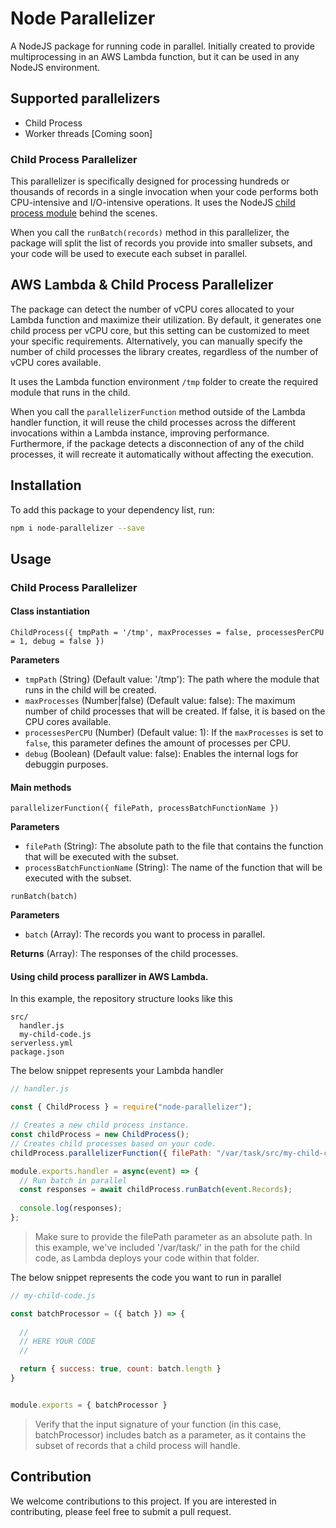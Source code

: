 # Node Parallelizer
A NodeJS package for running code in parallel. Initially created to provide multiprocessing in an AWS Lambda function, but it can be used in any NodeJS environment.

## Supported parallelizers
- Child Process
- Worker threads [Coming soon]

### Child Process Parallelizer
This parallelizer is specifically designed for processing hundreds or thousands of records in a single invocation when your code performs both CPU-intensive and I/O-intensive operations. It uses the NodeJS [child process module](https://nodejs.org/api/child_process.html) behind the scenes.

When you call the `runBatch(records)` method in this parallelizer, the package will split the list of records you provide into smaller subsets, and your code will be used to execute each subset in parallel.

## AWS Lambda & Child Process Parallelizer
The package can detect the number of vCPU cores allocated to your Lambda function and maximize their utilization. By default, it generates one child process per vCPU core, but this setting can be customized to meet your specific requirements. Alternatively, you can manually specify the number of child processes the library creates, regardless of the number of vCPU cores available.

It uses the Lambda function environment `/tmp` folder to create the required module that runs in the child.

When you call the `parallelizerFunction` method outside of the Lambda handler function, it will reuse the child processes across the different invocations within a Lambda instance, improving performance. Furthermore, if the package detects a disconnection of any of the child processes, it will recreate it automatically without affecting the execution.

## Installation
To add this package to your dependency list, run:

```bash
npm i node-parallelizer --save
```
## Usage
### Child Process Parallelizer
#### Class instantiation
`ChildProcess({ tmpPath = '/tmp', maxProcesses = false, processesPerCPU = 1, debug = false })`

**Parameters**
- `tmpPath` (String) (Default value: '/tmp'): The path where the module that runs in the child will be created.
- `maxProcesses` (Number|false) (Default value: false): The maximum number of child processes that will be created. If false, it is based on the CPU cores available.
- `processesPerCPU` (Number) (Default value: 1): If the `maxProcesses` is set to `false`, this parameter defines the amount of processes per CPU.
- `debug` (Boolean) (Default value: false): Enables the internal logs for debuggin purposes.
#### Main methods
`parallelizerFunction({ filePath, processBatchFunctionName })`

**Parameters**
- `filePath` (String): The absolute path to the file that contains the function that will be executed with the subset.
- `processBatchFunctionName` (String): The name of the function that will be executed with the subset.

`runBatch(batch)`

**Parameters**
- `batch` (Array): The records you want to process in parallel.

**Returns** (Array): The responses of the child processes.
#### Using child process parallizer in AWS Lambda.
In this example, the repository structure looks like this
```
src/
  handler.js
  my-child-code.js
serverless.yml
package.json
```

The below snippet represents your Lambda handler
```javascript
// handler.js

const { ChildProcess } = require("node-parallelizer");

// Creates a new child process instance.
const childProcess = new ChildProcess();
// Creates child processes based on your code.
childProcess.parallelizerFunction({ filePath: "/var/task/src/my-child-code.js", processBatchFunctionName: 'batchProcessor' });

module.exports.handler = async(event) => {
  // Run batch in parallel
  const responses = await childProcess.runBatch(event.Records);
  
  console.log(responses);
};

```
> Make sure to provide the filePath parameter as an absolute path. In this example, we've included '/var/task/' in the path for the child code, as Lambda deploys your code within that folder.

The below snippet represents the code you want to run in parallel
```javascript
// my-child-code.js

const batchProcessor = ({ batch }) => {
  
  //
  // HERE YOUR CODE
  //

  return { success: true, count: batch.length }
}


module.exports = { batchProcessor }

```
> Verify that the input signature of your function (in this case, batchProcessor) includes batch as a parameter, as it contains the subset of records that a child process will handle.

## Contribution
We welcome contributions to this project. If you are interested in contributing, please feel free to submit a pull request.